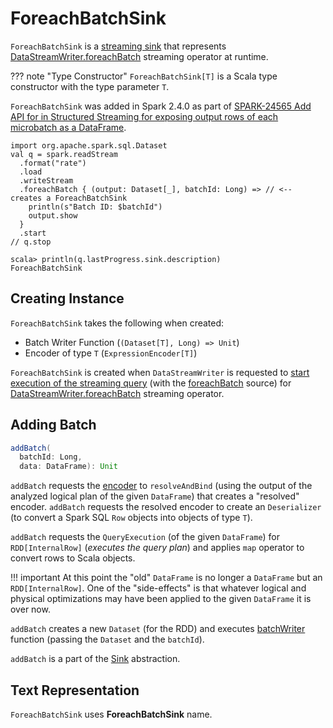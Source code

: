 # ForeachBatchSink

`ForeachBatchSink` is a [streaming sink](../Sink.md) that represents [DataStreamWriter.foreachBatch](../DataStreamWriter.md#foreachBatch) streaming operator at runtime.

??? note "Type Constructor"
    `ForeachBatchSink[T]` is a Scala type constructor with the type parameter `T`.

`ForeachBatchSink` was added in Spark 2.4.0 as part of [SPARK-24565 Add API for in Structured Streaming for exposing output rows of each microbatch as a DataFrame](https://issues.apache.org/jira/browse/SPARK-24565).

```text
import org.apache.spark.sql.Dataset
val q = spark.readStream
  .format("rate")
  .load
  .writeStream
  .foreachBatch { (output: Dataset[_], batchId: Long) => // <-- creates a ForeachBatchSink
    println(s"Batch ID: $batchId")
    output.show
  }
  .start
// q.stop

scala> println(q.lastProgress.sink.description)
ForeachBatchSink
```

## Creating Instance

`ForeachBatchSink` takes the following when created:

* <span id="batchWriter"> Batch Writer Function (`(Dataset[T], Long) => Unit`)
* <span id="encoder"> Encoder of type `T` (`ExpressionEncoder[T]`)

`ForeachBatchSink` is created when `DataStreamWriter` is requested to [start execution of the streaming query](../DataStreamWriter.md#start) (with the [foreachBatch](../DataStreamWriter.md#foreachBatch) source) for [DataStreamWriter.foreachBatch](../DataStreamWriter.md#foreachBatch) streaming operator.

## <span id="addBatch"> Adding Batch

```scala
addBatch(
  batchId: Long,
  data: DataFrame): Unit
```

`addBatch` requests the [encoder](#encoder) to `resolveAndBind` (using the output of the analyzed logical plan of the given `DataFrame`) that creates a "resolved" encoder. `addBatch` requests the resolved encoder to create an `Deserializer` (to convert a Spark SQL `Row` objects into objects of type `T`).

`addBatch` requests the `QueryExecution` (of the given `DataFrame`) for `RDD[InternalRow]` (_executes the query plan_) and applies `map` operator to convert rows to Scala objects.

!!! important
    At this point the "old" `DataFrame` is no longer a `DataFrame` but an `RDD[InternalRow]`. One of the "side-effects" is that whatever logical and physical optimizations may have been applied to the given `DataFrame` it is over now.

`addBatch` creates a new `Dataset` (for the RDD) and executes [batchWriter](#batchWriter) function (passing the `Dataset` and the `batchId`).

`addBatch` is a part of the [Sink](../Sink.md#addBatch) abstraction.

## <span id="toString"> Text Representation

`ForeachBatchSink` uses **ForeachBatchSink** name.
